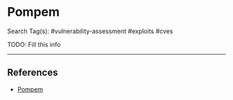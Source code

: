 # Pompem

Search Tag(s): #vulnerability-assessment #exploits #cves

TODO: Fill this info

---
## References

- [Pompem](https://github.com/rfunix/Pompem)